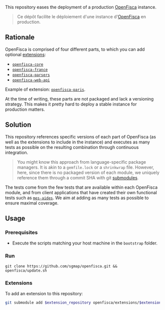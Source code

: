 This repository eases the deployment of a production [OpenFisca](http://openfisca.fr) instance.

> Ce dépôt facilite le déploiement d'une instance d'[OpenFisca](http://openfisca.fr) en production.


Rationale
---------

OpenFisca is comprised of four different parts, to which you can add optional [extensions](http://doc.openfisca.fr/contribute/extensions.html):

- [`openfisca-core`](https://github.com/openfisca/openfisca-core)
- [`openfisca-france`](https://github.com/openfisca/openfisca-france)
- [`openfisca-parsers`](https://github.com/openfisca/openfisca-parsers)
- [`openfisca-web-api`](https://github.com/openfisca/openfisca-web-api)

Example of extension: [`openfisca-paris`](https://github.com/sgmap/openfisca-paris).

At the time of writing, these parts are not packaged and lack a versioning strategy. This makes it pretty hard to deploy a stable instance for production matters.


Solution
--------

This repository references specific versions of each part of OpenFisca (as well as the extensions to include in the instance) and executes as many tests as possible on the resulting combination through continuous integration.

> You might know this approach from language-specific package managers. It is akin to a `gemfile.lock` or a `shrinkwrap` file.
> However, here, since there is no packaged version of each module, we uniquely reference them through a commit SHA with git [submodules](http://git-scm.com/docs/git-submodule).

The tests come from the few tests that are available within each OpenFisca module, and from client applications that have created their own functional tests such as [`mes-aides`](https://github.com/sgmap/mes-aides-api). We aim at adding as many tests as possible to ensure maximal coverage.


Usage
-----

### Prerequisites

- Execute the scripts matching your host machine in the `bootstrap` folder.


### Run

```
git clone https://github.com/sgmap/openfisca.git && openfisca/update.sh
```

### Extensions
To add an extension to this repository:
```sh
git submodule add $extension_repository openfisca/extensions/$extension_name
```
